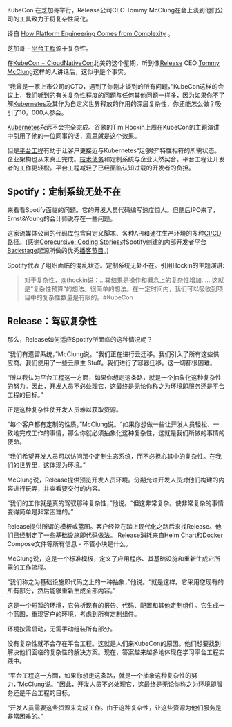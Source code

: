 <!-- 
# 复杂性孕育了平台工程
https://cdn.thenewstack.io/media/2023/11/dabf0dc1-complexity-1-1024x576.jpg

 -->

KubeCon 在芝加哥举行，Release公司CEO Tommy McClung在会上谈到他们公司的工具致力于将复杂性简化。

译自 [How Platform Engineering Comes from Complexity](https://thenewstack.io/how-platform-engineering-comes-from-complexity/) 。

芝加哥 - [平台工程](https://thenewstack.io/platform-engineering-navigating-today-forecasting-tomorrow/)源于复杂性。

在[KubeCon + CloudNativeCon](https://www.cncf.io/kubecon-cloudnativecon-events/?utm_content=inline-mention)北美的这个星期，听到像[Release](https://release.com/?utm_content=inline-mention) CEO [Tommy McClung](https://www.linkedin.com/in/tmcclung/)这样的人讲话后，这似乎是个事实。

“我曾是一家上市公司的CTO，遇到了你刚才谈到的所有问题，”KubeCon这样的会议上，我们听到的有关复杂性程度的问题与任何其他问题一样多，因为如果你不了解[Kubernetes](https://thenewstack.io/kubernetes/)及其作为自定义世界释放的作用的深层复杂性，你还能怎么做？吸引了10，000人参会。

[Kubernetes](https://thenewstack.io/tim-hockin-kubernetes-needs-a-complexity-budget/)永远不会完全完成。谷歌的Tim Hockin上周在KubeCon的主题演讲中引用了他的一位同事的话，意思就是这个效果。

但是[平台工程](https://thenewstack.io/platform-engineering/)有助于让客户更接近与Kubernetes“足够好”特性相符的所需状态。企业架构也从未真正完成。[技术债务](https://thenewstack.io/how-frontend-devs-can-take-technical-debt-out-of-code/)和定制系统与企业天然契合。平台工程让开发者的工作更轻松。平台工程减轻了已经面临认知过载的开发者的负担。

## Spotify：定制系统无处不在

来看看Spotify面临的问题。它的开发人员代码编写速度惊人。但随后IPO来了，Ernst&Young的会计师说存在一些问题。

这家流媒体公司的代码库包含自定义脚本、各种API和通往生产环境的多种[CI/CD](https://thenewstack.io/ci-cd/)路径。(感谢[Corecursive: Coding Stories](https://corecursive.com/)对Spotify创建的内部开发者平台[Backstage](https://thenewstack.io/spotifys-backstage-roadmap-aims-to-speed-up-adoption/)起源所做的优秀[播客节目](https://corecursive.com/platform-takes-the-pain/)。)

Spotify代表了组织面临的混乱状态。定制系统无处不在。引用Hockin的主题演讲:

> 对于复杂性，@thockin说：...其结果是操作和概念上的复杂性增加......这就是“复杂性预算”的想法。很简单的想法。在一定时间内，我们可以吸收到项目中的复杂性数量是有限的。#KubeCon

## Release：驾驭复杂性

那么，Release如何适应Spotify所面临的这种情况呢？

“我们有遗留系统，”McClung说。“我们正在进行云迁移。我们引入了所有这些供应商。我们使用了一些云原生 Stuff。我们进行了容器迁移。这一切都很困难。

“所以我认为平台工程这一方面，如果你想走这条路，就是一个抽象化这种复杂性的努力。因此，开发人员不必处理它，这最终是无论你称之为环境即服务还是平台工程的目标。”

正是这种复杂性使开发人员难以获取资源。

“每个客户都有定制的性质，”McClung说。“如果你想做一些让开发人员轻松、一致地完成工作的事情，那么你就必须抽象化这种复杂性，这就是我们所做的事情的使命。

“我们希望开发人员可以访问那个定制生态系统，而不必担心其中的复杂性。在我们的世界里，这体现为环境。”

McClung说，Release提供预览开发人员环境。分期允许开发人员对他们构建的内容进行玩弄，并查看要交付的内容。

“我们的工作就是真的驾驭那种复杂性，”他说。“但这非常复杂。使非常复杂的事情变得简单是非常困难的。”

Release提供所谓的模板或蓝图。客户经常在踏上现代化之路后来找Release。他们已经制定了一些基础设施即代码做法。 Release消耗来自Helm Chart和[Docker](https://www.docker.com/?utm_content=inline-mention) Compose文件等所有信息 - 不管小块是什么。

McClung说，这是一个标准模板，定义了应用程序、其基础设施和重新生成它所需的工作流程。

“我们称之为基础设施即代码之上的一种抽象，”他说。“就是这样。它采用您现有的所有部分，然后能够重新生成全部内容。”

这是一个短暂的环境，它分析现有的报告、代码、配置和其他定制组件。它生成一个蓝图，重现客户的环境，考虑到所有定制组件。

环境按需启动，无需手动组装所有部分。 

没有复杂性就不会存在平台工程。这就是人们来KubeCon的原因。他们想要找到解决他们面临的复杂性的解决方案。现在，答案越来越多地体现在学习平台工程实践中。

“平台工程这一方面，如果你想走这条路，就是一个抽象这种复杂性的努力，”McClung说。“因此，开发人员不必处理它，这最终是无论你称之为环境即服务还是平台工程的目标。

“开发人员需要这些资源来完成工作。由于这种复杂性，让这些资源为他们服务是非常困难的。”

